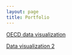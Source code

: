 ```yaml
---
layout: page
title: Portfolio
---
```

[OECD data visualization](https://menyw.github.io/2019/10/21/assignment-1/)

[Data visualization 2](https://menyw.github.io/2019/10/26/assignment-2/)
